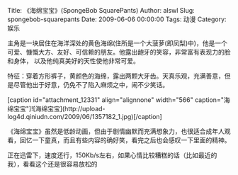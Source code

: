 Title: 《海绵宝宝》(SpongeBob SquarePants)
Author: alswl
Slug: spongebob-squarepants
Date: 2009-06-06 00:00:00
Tags: 动漫
Category: 娱乐

主角是一块居住在海洋深处的黄色海绵(住所是一个大菠萝(即凤梨)中)，他是一个可爱、慷慨大方、友好、可信赖的朋友。他露出龅牙的笑容，非常富有表现力的脸和身体，
以及他纯真美好的天性使他非常可爱。

特征：穿着方形裤子，黄颜色的海绵，露出两颗大牙齿。天真乐观，充满善意，但是尽管他出于好意，仍免不了陷入麻烦之中，闹不少笑话。


[caption id="attachment_12331" align="alignnone" width="566"
caption="海绵宝宝"]![海绵宝宝](http://upload-
log4d.qiniudn.com/2009/06/1357182_1.jpg)[/caption]

《海绵宝宝》虽然是低龄动画，但由于剧情幽默而充满想象力，也很适合成年人观看，回忆一下童真，而且有些内容的确好笑，看完之后也会感叹一下里面的精神。

正在迅雷下，速度还行，150Kb/s左右，如果心情比较糟糕的话（比如最近的我），看看这个还是很容易放松的

